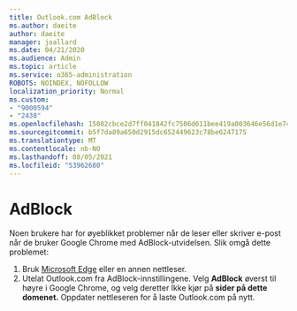 ```yaml
---
title: Outlook.com AdBlock
ms.author: daeite
author: daeite
manager: joallard
ms.date: 04/21/2020
ms.audience: Admin
ms.topic: article
ms.service: o365-administration
ROBOTS: NOINDEX, NOFOLLOW
localization_priority: Normal
ms.custom:
- "9000594"
- "2438"
ms.openlocfilehash: 15082cbce2d7ff041842fc7506d611bee419a003646e56d1e7488981dd4d7020
ms.sourcegitcommit: b5f7da89a650d2915dc652449623c78be6247175
ms.translationtype: MT
ms.contentlocale: nb-NO
ms.lasthandoff: 08/05/2021
ms.locfileid: "53962680"
---
```

# <a name="adblock"></a>AdBlock

Noen brukere har for øyeblikket problemer når de leser eller skriver e-post når de bruker Google Chrome med AdBlock-utvidelsen. Slik omgå dette problemet:

1. Bruk [Microsoft Edge](https://www.microsoft.com/windows/microsoft-edge) eller en annen nettleser.
1. Utelat Outlook.com fra AdBlock-innstillingene. Velg **AdBlock** øverst til høyre i Google Chrome, og velg deretter Ikke kjør på **sider på dette domenet.** Oppdater nettleseren for å laste Outlook.com på nytt.